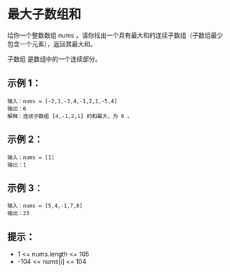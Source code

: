 # 最大子数组和
给你一个整数数组 nums ，请你找出一个具有最大和的连续子数组（子数组最少包含一个元素），返回其最大和。

子数组 是数组中的一个连续部分。

 

## 示例 1：
```
输入：nums = [-2,1,-3,4,-1,2,1,-5,4]
输出：6
解释：连续子数组 [4,-1,2,1] 的和最大，为 6 。
```
## 示例 2：
```
输入：nums = [1]
输出：1
```
## 示例 3：
```
输入：nums = [5,4,-1,7,8]
输出：23
``` 

## 提示：

- 1 <= nums.length <= 105
- -104 <= nums[i] <= 104


